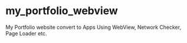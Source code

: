 # my_portfolio_webview
My Portfolio website convert to Apps Using WebView, Network Checker, Page Loader etc.
